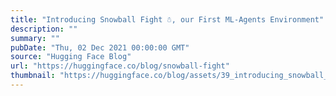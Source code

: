 ```yaml
---
title: "Introducing Snowball Fight ☃️, our First ML-Agents Environment"
description: ""
summary: ""
pubDate: "Thu, 02 Dec 2021 00:00:00 GMT"
source: "Hugging Face Blog"
url: "https://huggingface.co/blog/snowball-fight"
thumbnail: "https://huggingface.co/blog/assets/39_introducing_snowball_fight/thumbnail.png"
---
```


